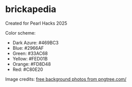 # brickapedia
Created for Pearl Hacks 2025

Color scheme:
- Dark Azure: #469BC3
- Blue:  #2966AF
- Green: #33AC68
- Yellow: #FED01B
- Orange:  #FD8D48
- Red:  #C80E20

Image credits:
 <a href='https://pngtree.com/freebackground/colorful-tetris-lego-blocks-background_1340017.html'>free background photos from pngtree.com/</a>